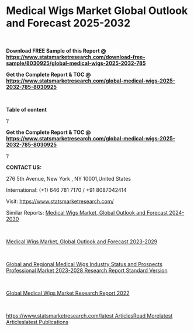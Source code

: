 <h1>Medical Wigs Market Global Outlook and Forecast 2025-2032</h1><br/><p><strong>Download FREE Sample of this Report @ <a href="https://www.statsmarketresearch.com/download-free-sample/8030925/global-medical-wigs-2025-2032-785">https://www.statsmarketresearch.com/download-free-sample/8030925/global-medical-wigs-2025-2032-785</a></strong></p>
 
 
 
 <div><b>Get the Complete Report & TOC @ <a href="https://www.statsmarketresearch.com/global-medical-wigs-2025-2032-785-8030925">https://www.statsmarketresearch.com/global-medical-wigs-2025-2032-785-8030925</a></b></div>
 
 
 
 <p><br />
 
 <b>Table of content</b></p>
 
 
 
 <p>? </p>
 
 
 
 <div><b>Get the Complete Report & TOC @ <a href="https://www.statsmarketresearch.com/global-medical-wigs-2025-2032-785-8030925">https://www.statsmarketresearch.com/global-medical-wigs-2025-2032-785-8030925</a></b></div>
 
 
 
 <p>? </p>
 
 
 
 <p><b>CONTACT US:</b><br />
 
 276 5th Avenue, New York , NY 10001,United States<br />
 
 International: (+1) 646 781 7170 / +91 8087042414<br />
 
 Visit: <a href="https://www.statsmarketresearch.com/">https://www.statsmarketresearch.com/</a><br />
 
 Similar Reports: <a href="https://www.statsmarketresearch.com/global-medical-wigs-2025-2032-785-8030925">Medical Wigs Market, Global Outlook and Forecast 2024-2030</a><br />
 
 <br />
 
 <a href="https://www.statsmarketresearch.com/global-medical-wigs-2025-2032-785-8030925">Medical Wigs Market, Global Outlook and Forecast 2023-2029</a><br />
 
 <br />
 
 <a href="https://www.statsmarketresearch.com/global-medical-wigs-2025-2032-785-8030925">Global and Regional Medical Wigs Industry Status and Prospects Professional Market 2023-2028 Research Report Standard Version</a><br />
 
 <br />
 
 <a href="https://www.statsmarketresearch.com/global-medical-wigs-2025-2032-785-8030925">Global Medical Wigs Market Research Report 2022</a><br />
 
 <br />
 
 <a href="https://gyeongbokgung.com">https://www.statsmarketresearch.com/</a><a href="https://hallyeomaritime.com">latest Articles</a><a href="https://jingwansa.com">Read More</a><a href="https://nguoiviet.jp/">latest Articles</a><a href="https://www.intelmarketresearch.com/">latest Publications</a></p>